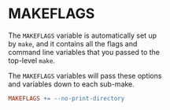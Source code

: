 # MAKEFLAGS

The `MAKEFLAGS` variable is automatically set up  
by `make`, and it contains all the flags and  
command line variables that you passed to the  
top-level `make`.  

The `MAKEFLAGS` variables will pass these options  
and variables down to each sub-make.  

```Makefile
MAKEFLAGS += --no-print-directory
```
